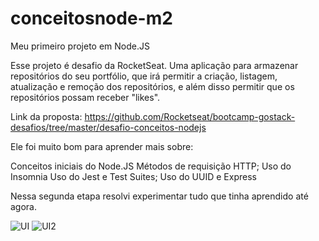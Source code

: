 # conceitosnode-m2
Meu primeiro projeto em Node.JS

Esse projeto é desafio da RocketSeat. Uma aplicação para armazenar repositórios do seu portfólio, que irá permitir a criação, listagem, atualização e remoção dos repositórios, e além disso permitir que os repositórios possam receber "likes".

Link da proposta: https://github.com/Rocketseat/bootcamp-gostack-desafios/tree/master/desafio-conceitos-nodejs

Ele foi muito bom para aprender mais sobre:

Conceitos iniciais do Node.JS
Métodos de requisição HTTP;
Uso do Insomnia
Uso do Jest e Test Suites;
Uso do UUID e Express

Nessa segunda etapa resolvi experimentar tudo que tinha aprendido até agora. 

![UI](https://user-images.githubusercontent.com/62355596/82506403-b7bfe080-9acd-11ea-9f96-0a6e558a3c77.png)
![UI2](https://user-images.githubusercontent.com/62355596/82506409-b989a400-9acd-11ea-8cbd-eced6497239c.png)

